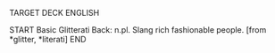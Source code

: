 TARGET DECK
ENGLISH

START
Basic
Glitterati
Back: n.pl. Slang rich fashionable people. [from *glitter, *literati]
END
